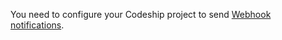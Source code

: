 You need to configure your Codeship project to send [Webhook notifications](https://codeship.com/documentation/integrations/webhooks/).

